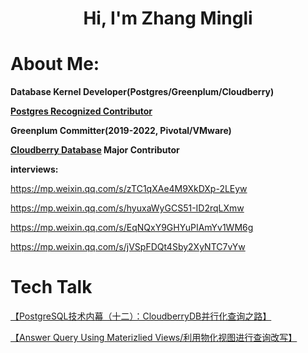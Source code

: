 
<h1 align="center">Hi, I'm Zhang Mingli</h1>

# About Me:

**Database Kernel Developer(Postgres/Greenplum/Cloudberry)**

**[Postgres Recognized Contributor](https://www.postgresql.org/community/contributors/)**

**Greenplum Committer(2019-2022, Pivotal/VMware)**
<!--
**Currently working for [HashData](https://www.hashdata.xyz/)**
-->
**[Cloudberry Database](https://github.com/cloudberrydb/cloudberrydb) Major Contributor**

**interviews:**

  https://mp.weixin.qq.com/s/zTC1qXAe4M9XkDXp-2LEyw
  
  https://mp.weixin.qq.com/s/hyuxaWyGCS51-ID2rqLXmw
  
  https://mp.weixin.qq.com/s/EqNQxY9GHYuPIAmYv1WM6g
  
  https://mp.weixin.qq.com/s/jVSpFDQt4Sby2XyNTC7vYw

# Tech Talk 

[【PostgreSQL技术内幕（十二）：CloudberryDB并行化查询之路】](https://www.bilibili.com/video/BV1nz4y1A7jP/?share_source=copy_web&vd_source=7ab59479316c3260a8af8ad675a3150d)

[【Answer Query Using Materizlied Views/利用物化视图进行查询改写】](https://www.bilibili.com/video/BV19PyzYUESY/?vd_source=8981cae9a2ba32197a3c2fc070f1464b)

<!--
# Open Source Contributions

## Postgres: 

**[Postgres 15 Contributor Acknowledgement(Zhang Mingli)](https://www.postgresql.org/docs/current/release-15.html#RELEASE-15-ACKNOWLEDGEMENTS)**

**[Postgres 16 Contributor Acknowledgement(Mingli Zhang)](https://www.postgresql.org/docs/16/release-16.html#RELEASE-16-ACKNOWLEDGEMENTS)**
-->
<!--
**Contributions details:** https://github.com/search?q=repo%3Apostgres%2Fpostgres+Zhang+Mingli&type=commits&s=committer-date&o=desc

Or in the code base
```c
git log --grep='Mingli Zhang' --grep='Zhang Mingli'  --oneline
```

## Greenplum:

**[Pull Requests](https://github.com/greenplum-db/gpdb/pulls?q=is%3Apr+author%3Aavamingli+)**

**[Issues](https://github.com/greenplum-db/gpdb/issues?q=is%3Aissue+author%3Aavamingli+)**
-->

<!--
## Others

**[Ginkgo](https://github.com/onsi/ginkgo/pull/609)**

**[evans](https://github.com/ktr0731/evans)**
-->

<!--
## Greenplum Distributed Transaction(upcoming)
[Fix DistributedTransaction related issue](https://github.com/greenplum-db/gpdb/pull/13810)
-->

<!--
Wechat:
<img src="./wechat.jpeg" width="200" height="200">
-->
<!--
[Apply jobs in Hashdata](https://app.mokahr.com/recommendation-apply/hashdata/58045?recommendCode=NTAQMF1&hash=%23%2Fjobs%3Fzhineng%3D84985)
-->
<!--
### 🔝 Top Contributed Repo
![](https://github-contributor-stats.vercel.app/api?username=avamingli&limit=5&theme=dark&combine_all_yearly_contributions=true)
-->

<!--
# 📊 GitHub Stats:
![](https://github-readme-stats.vercel.app/api?username=avamingli&theme=dark&hide_border=false&include_all_commits=true&count_private=true)<br/>
![](https://github-readme-streak-stats.herokuapp.com/?user=avamingli&theme=dark&hide_border=false)<br/>
![](https://github-readme-stats.vercel.app/api/top-langs/?username=avamingli&theme=dark&hide_border=false&include_all_commits=true&count_private=true&layout=compact)<br/>
---
![](https://visitcount.itsvg.in/api?id=avamingli&icon=0&color=0)](https://visitcount.itsvg.in)<br/>
-->

<!-- Proudly created with GPRM ( https://gprm.itsvg.in ) -->
